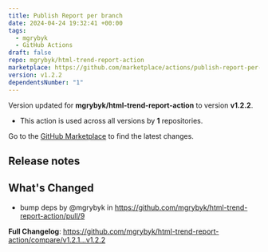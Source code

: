 ```yaml
---
title: Publish Report per branch
date: 2024-04-24 19:32:41 +00:00
tags:
  - mgrybyk
  - GitHub Actions
draft: false
repo: mgrybyk/html-trend-report-action
marketplace: https://github.com/marketplace/actions/publish-report-per-branch
version: v1.2.2
dependentsNumber: "1"
---
```



Version updated for **mgrybyk/html-trend-report-action** to version **v1.2.2**.
- This action is used across all versions by **1** repositories.

Go to the [GitHub Marketplace](https://github.com/marketplace/actions/publish-report-per-branch) to find the latest changes.

## Release notes

## What's Changed
* bump deps by @mgrybyk in https://github.com/mgrybyk/html-trend-report-action/pull/9


**Full Changelog**: https://github.com/mgrybyk/html-trend-report-action/compare/v1.2.1...v1.2.2
